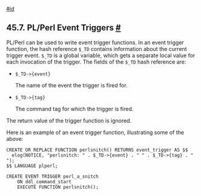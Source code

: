 [#id](#PLPERL-EVENT-TRIGGERS)

## 45.7. PL/Perl Event Triggers [#](#PLPERL-EVENT-TRIGGERS)

PL/Perl can be used to write event trigger functions. In an event trigger function, the hash reference `$_TD` contains information about the current trigger event. `$_TD` is a global variable, which gets a separate local value for each invocation of the trigger. The fields of the `$_TD` hash reference are:

* `$_TD->{event}`

  The name of the event the trigger is fired for.

* `$_TD->{tag}`

  The command tag for which the trigger is fired.

The return value of the trigger function is ignored.

Here is an example of an event trigger function, illustrating some of the above:

```
CREATE OR REPLACE FUNCTION perlsnitch() RETURNS event_trigger AS $$
  elog(NOTICE, "perlsnitch: " . $_TD->{event} . " " . $_TD->{tag} . " ");
$$ LANGUAGE plperl;

CREATE EVENT TRIGGER perl_a_snitch
    ON ddl_command_start
    EXECUTE FUNCTION perlsnitch();
```